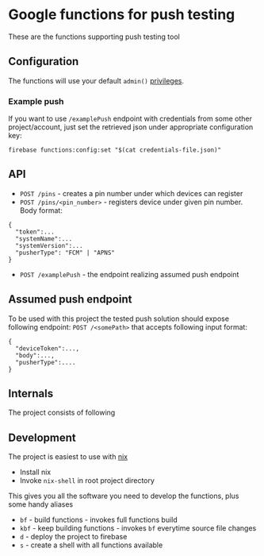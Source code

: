 # Google functions for push testing

These are the functions supporting push testing tool

## Configuration

The functions will use your default `admin()` [privileges](https://firebase.google.com/docs/functions/local-emulator#set_up_admin_credentials_optional). 

### Example push

If you want to use `/examplePush` endpoint with credentials from some other project/account, just set the retrieved json under appropriate configuration key:

```
firebase functions:config:set "$(cat credentials-file.json)"
```

## API

* `POST /pins` - creates a pin number under which devices can register
* `POST /pins/<pin_number>` - registers device under given pin number. Body format:
```
{
  "token":...
  "systemName":...
  "systemVersion":...
  "pusherType": "FCM" | "APNS"
}
```
* `POST /examplePush` - the endpoint realizing assumed push endpoint

## Assumed push endpoint

To be used with this project the tested push solution should expose following endpoint:
`POST /<somePath>`
that accepts following input format:
```
{
  "deviceToken":...,
  "body":...,
  "pusherType":....
}
```

## Internals 

The project consists of following

## Development

The project is easiest to use with [nix](https://nixos.org/nix/)

 * Install nix
 * Invoke `nix-shell` in root project directory

This gives you all the software you need to develop the functions, plus some handy aliases
 * `bf` - build functions - invokes full functions build
 * `kbf` - keep building functions - invokes `bf` everytime source file changes
 * `d` - deploy the project to firebase
 * `s` - create a shell with all functions available


